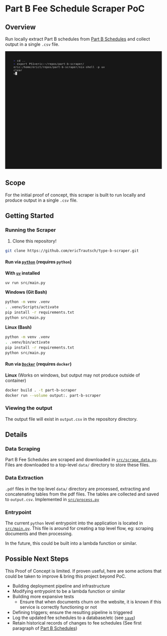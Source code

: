 # Part B Fee Schedule Scraper PoC

## Overview

Run locally extract Part B schedules from [Part B Schedules](https://pa.gov/agencies/dli/programs-services/workers-compensation/wc-health-care-services-review/wc-fee-schedule/part-b-fee-schedules.html) and collect output in a single `.csv` file.

![Overview GIF](./docs/overview.gif)

## Scope

For the initial proof of concept, this scraper is built to run locally and produce output in a single `.csv` file.

## Getting Started

### Running the Scraper

1. Clone this repository!

```bash
git clone https://github.com/ericTrautsch/type-b-scraper.git
```

#### Run via [`python`](https://www.python.org) (requires `python`)

**With [`uv`](https://docs.astral.sh/uv/) installed**
```bash
uv run src/main.py
```

**Windows (Git Bash)**
```bash
python -m venv .venv
. .venv/Scripts/activate
pip install -r requirements.txt
python src/main.py
```

**Linux (Bash)**
```bash
python -m venv .venv
. .venv/bin/activate
pip install -r requirements.txt
python src/main.py
```

#### Run via [`Docker`](https://www.docker.com) (requires `docker`)

**Linux** (Works on windows, but output may not produce outside of container)
```bash
docker build . -t part-b-scraper
docker run --volume output:. part-b-scraper
```

### Viewing the output

The output file will exist in `output.csv` in the repository directory.

## Details

### Data Scraping

Part B Fee Schedules are scraped and downloaded in [`src/scrape_data.py`](./src/scrape_data.py). Files are downloaded to a top-level `data/` directory to store these files.

### Data Extraction

`.pdf` files in the top level `data/` directory are processed, extracting and concatenating tables from the pdf files. The tables are collected and saved to `output.csv`. Implemented in [`src/process.py`](./src/process.py)

### Entrypoint

The current `python` level entrypoint into the application is located in [`src/main.py`](./src/main.py). This file is around for creating a top level flow, eg: scraping documents and then processing.

In the future, this could be built into a lambda function or similar.

## Possible Next Steps

This Proof of Concept is limited. If proven useful, here are some actions that could be taken to improve & bring this project beyond PoC.

- Building deployment pipeline and infrastructure
- Modifying entrypoint to be a lambda function or similar
- Building more expansive tests
  - Ensure that when documents churn on the website, it is known if this service is correctly functioning or not
- Defining triggers; ensure the resulting pipeline is triggered
- Log the updated fee schedules to a database/etc (see [`save`](./src/process.py)) 
- Retain historical records of changes to fee schedules (See first paragraph of [Part B Schedules](https://pa.gov/agencies/dli/programs-services/workers-compensation/wc-health-care-services-review/wc-fee-schedule/part-b-fee-schedules.html))


